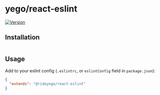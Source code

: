 # yego/react-eslint

[![Version][version-badge]][package]

## Installation

```
```

## Usage

Add to your eslint config (`.eslintrc`, or `eslintConfig` field in `package.json`):

```json
{
  "extends": "@rideyego/react-eslint"
}
```

[version-badge]: https://img.shields.io/npm/v/@react-native-community/eslint-config.svg?style=flat-square
[package]: https://www.npmjs.com/package/@yego/react-eslint
